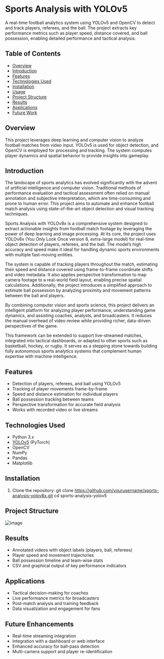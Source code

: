 # Sports Analysis with YOLOv5

A real-time football analytics system using YOLOv5 and OpenCV to detect and track players, referees, and the ball. The project extracts key performance metrics such as player speed, distance covered, and ball possession, enabling detailed performance and tactical analysis.

## Table of Contents

- [Overview](#overview)
- [Introduction](#introduction)
- [Features](#features)
- [Technologies Used](#technologies-used)
- [Installation](#installation)
- [Usage](#usage)
- [Project Structure](#project-structure)
- [Results](#results)
- [Applications](#applications)
- [Future Work](#future-work)



## Overview

This project leverages deep learning and computer vision to analyze football matches from video input. YOLOv5 is used for object detection, and OpenCV is employed for processing and tracking. The system computes player dynamics and spatial behavior to provide insights into gameplay.

## Introduction

The landscape of sports analytics has evolved significantly with the advent of artificial intelligence and computer vision. Traditional methods of performance evaluation and tactical assessment often relied on manual annotation and subjective interpretation, which are time-consuming and prone to human error. This project aims to automate and enhance football match analysis using state-of-the-art object detection and visual tracking techniques.

Sports Analysis with YOLOv8x is a comprehensive system designed to extract actionable insights from football match footage by leveraging the power of deep learning and image processing. At its core, the project uses YOLOv8x (You Only Look Once version 8, extra-large model) for real-time object detection of players, referees, and the ball. The model’s high accuracy and speed make it ideal for handling dynamic sports environments with multiple fast-moving entities.

The system is capable of tracking players throughout the match, estimating their speed and distance covered using frame-to-frame coordinate shifts and video metadata. It also applies perspective transformation to map camera footage to a real-world field layout, enabling precise spatial calculations. Additionally, the project introduces a simplified approach to estimate ball possession by analyzing proximity and movement patterns between the ball and players.

By combining computer vision and sports science, this project delivers an intelligent platform for analyzing player performance, understanding game dynamics, and assisting coaches, analysts, and broadcasters. It reduces the manual overhead of video review while providing richer, data-driven perspectives of the game.

This framework can be extended to support live-streamed matches, integrated into tactical dashboards, or adapted to other sports such as basketball, hockey, or rugby. It serves as a stepping stone towards building fully autonomous sports analytics systems that complement human expertise with machine intelligence.


## Features

- Detection of players, referees, and ball using YOLOv5
- Tracking of player movements frame-by-frame
- Speed and distance estimation for individual players
- Ball possession tracking between teams
- Perspective transformation for accurate field analysis
- Works with recorded video or live streams


## Technologies Used

- Python 3.x  
- [YOLOv5](https://github.com/ultralytics/yolov5) (PyTorch)  
- OpenCV  
- NumPy  
- Pandas  
- Matplotlib


## Installation

1. Clone the repository:
   git clone https://github.com/yourusername/sports-analysis-yolov8x.git
   cd sports-analysis-yolov5
   

## Project Structure


![image](https://github.com/user-attachments/assets/a574aba4-d712-461d-954c-249eaab85afd)


## Results


- Annotated videos with object labels (players, ball, referees)
- Player speed and movement trajectories
- Ball possession timeline and team-wise stats
- CSV and graphical output of key performance indicators


## Applications


- Tactical decision-making for coaches
- Live performance metrics for broadcasters
- Post-match analysis and training feedback
- Data visualization and engagement for fans


## Future Enhancements


- Real-time streaming integration
- Integration with a dashboard or web interface
- Enhanced accuracy for ball-pass detection
- Multi-camera support and player re-identification

